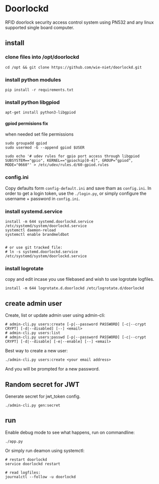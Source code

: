 # Doorlockd
RFID doorlock security access control system using PN532 and any linux supported single board computer.


## install

### clone files into /opt/doorlockd
	cd /opt && git clone https://github.com/wie-niet/doorlockd.git

### install python modules
	pip install -r requirements.txt

### install python libgpiod

	apt-get install python3-libgpiod

#### gpiod permisions fix
when needed set file permissions 

	sudo groupadd gpiod
	sudo usermod -G --append gpiod $USER

	sudo echo '# udev rules for gpio port access through libgpiod 
	SUBSYSTEM=="gpio", KERNEL=="gpiochip[0-4]", GROUP="gpiod", MODE="0660"' > /etc/udev/rules.d/60-gpiod.rules

### config.ini
Copy defaults form `config-default.ini` and save tham as `config.ini`.
In order to get a login token, use the `./login.py`, or simply configure the username + password in `config.ini`.


### install systemd.service

	install -m 644 systemd.doorlockd.service /etc/systemd/system/doorlockd.service
	systemctl daemon-reload
	systemctl enable brandmeldbot


	# or use git tracked file:
	# ln -s systemd.doorlockd.service /etc/systemd/system/doorlockd.service

### install logrotate
copy and edit incase you use filebased and wish to use logrotate logfiles.

	install -m 644 logrotate.d.doorlockd /etc/logrotate.d/doorlockd


## create admin user
Create, list or update admin user using admin-cli:

	# admin-cli.py users:create [-p|--password PASSWORD] [-c|--crypt CRYPT] [-d|--disabled] [--] <email>
	# admin-cli.py users:list
	# admin-cli.py users:passwd [-p|--password PASSWORD] [-c|--crypt CRYPT] [-d|--disable] [-e|--enable] [--] <email>


Best way to create a new user:

	./admin-cli.py users:create <your email address>	
And you will be prompted for a new password.


## Random secret for JWT
Generate secret for jwt_token config.

	./admin-cli.py gen:secret


## run
Enable debug mode to see what happens, run on commandline:

	./app.py
	

Or simply run deamon using systemctl:

	# restart doorlockd
	service doorlockd restart
	
	# read logfiles:
	journalctl --follow -u doorlockd
	
	